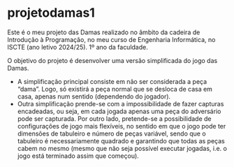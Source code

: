 # projetodamas1


Este é o meu projeto das Damas realizado no âmbito da cadeira de Introdução à Programação, no meu curso de Engenharia Informática, no ISCTE (ano letivo 2024/25). 1º ano da faculdade. 

O objetivo do projeto é desenvolver uma versão simplificada do jogo das Damas. 
 - A simplificação principal consiste em não ser considerada a peça “dama”. Logo, só existirá a peça normal que se desloca de casa em casa, apenas num sentido (dependendo do jogador).
 - Outra simplificação prende-se com a impossibilidade de fazer capturas encadeadas, ou seja, em cada jogada apenas uma peça do adversário pode ser capturada. Por outro lado, pretende-se a possibilidade de configurações de jogo mais flexíveis, no sentido em que o jogo pode ter dimensões de tabuleiro e número de peças variável, sendo que o tabuleiro é necessariamente quadrado e garantindo que todas as peças cabem no mesmo (mesmo que não seja possível executar jogadas, i.e. o jogo está terminado assim que começou).
